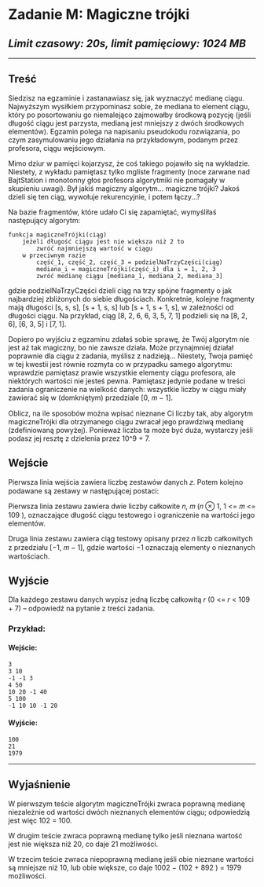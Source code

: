 # **Zadanie M**: Magiczne trójki

## *Limit czasowy: 20s, limit pamięciowy: 1024 MB*

___

## **Treść**

Siedzisz na egzaminie i zastanawiasz się, jak wyznaczyć medianę ciągu. Najwyższym
wysiłkiem przypominasz sobie, że mediana to element ciągu, który po posortowaniu go
niemalejąco zajmowałby środkową pozycję (jeśli długość ciągu jest parzysta, medianą
jest mniejszy z dwóch środkowych elementów). Egzamin polega na napisaniu pseudokodu
rozwiązania, po czym zasymulowaniu jego działania na przykładowym, podanym przez profesora,
ciągu wejściowym.

Mimo dziur w pamięci kojarzysz, że coś takiego pojawiło się na wykładzie. Niestety, z wykładu
pamiętasz tylko mgliste fragmenty (noce zarwane nad BajtStation i monotonny głos profesora
algorytmiki nie pomagały w skupieniu uwagi). Był jakiś magiczny algorytm... magiczne trójki?
Jakoś dzieli się ten ciąg, wywołuje rekurencyjnie, i potem łączy...?

Na bazie fragmentów, które udało Ci się zapamiętać, wymyśliłaś następujący algorytm:

    funkcja magiczneTrójki(ciąg)
        jeżeli długość ciągu jest nie większa niż 2 to
            zwróć najmniejszą wartość w ciągu
        w przeciwnym razie
            część_1, część_2, część_3 = podzielNaTrzyCzęści(ciąg)
            mediana_i = magiczneTrójki(część_i) dla i = 1, 2, 3
            zwróć medianę ciągu [mediana_1, mediana_2, mediana_3]

gdzie podzielNaTrzyCzęści dzieli ciąg na trzy spójne fragmenty o jak najbardziej zbliżonych
do siebie długościach. Konkretnie, kolejne fragmenty mają długości [s, s, s], [s + 1, s, s]
lub [s + 1, s + 1, s], w zależności od długości ciągu. Na przykład, ciąg [8, 2, 6, 6, 3,
5, 7, 1] podzieli się na [8, 2, 6], [6, 3, 5] i [7, 1].

Dopiero po wyjściu z egzaminu zdałaś sobie sprawę, że Twój algorytm nie jest aż tak
magiczny, bo nie zawsze działa. Może przynajmniej działał poprawnie dla ciągu z zadania, myślisz
z nadzieją... Niestety, Twoja pamięć w tej kwestii jest równie rozmyta co w przypadku samego
algorytmu: wprawdzie pamiętasz prawie wszystkie elementy ciągu profesora, ale niektórych
wartości nie jesteś pewna. Pamiętasz jedynie podane w treści zadania ograniczenie na wielkość
danych: wszystkie liczby w ciągu miały zawierać się w (domkniętym) przedziale [0, 𝑚 − 1].

Oblicz, na ile sposobów można wpisać nieznane Ci liczby tak, aby algorytm magiczneTrójki
dla otrzymanego ciągu zwracał jego prawdziwą medianę (zdefiniowaną powyżej). Ponieważ liczba
ta może być duża, wystarczy jeśli podasz jej resztę z dzielenia przez 10^9 + 7.

## **Wejście**

Pierwsza linia wejścia zawiera liczbę zestawów danych 𝑧. Potem kolejno podawane są zestawy
w następującej postaci:

Pierwsza linia zestawu zawiera dwie liczby całkowite 𝑛, 𝑚 (𝑛 ⊗ 1, 1 <= 𝑚 <= 109
), oznaczające
długość ciągu testowego i ograniczenie na wartości jego elementów.

Druga linia zestawu zawiera ciąg testowy opisany przez 𝑛 liczb całkowitych z przedziału
[−1, 𝑚 − 1], gdzie wartości −1 oznaczają elementy o nieznanych wartościach.


## **Wyjście**

Dla każdego zestawu danych wypisz jedną liczbę całkowitą 𝑟 (0 <= 𝑟 < 109 + 7) – odpowiedź
na pytanie z treści zadania.

### **Przykład:**

#### **Wejście**:

    3
    3 10
    -1 -1 3
    4 50
    10 20 -1 40
    5 100
    -1 10 10 -1 20

#### **Wyjście**:

    100
    21
    1979
___

## **Wyjaśnienie**

W pierwszym teście algorytm magiczneTrójki zwraca poprawną medianę niezależnie od
wartości dwóch nieznanych elementów ciągu; odpowiedzią jest więc 102 = 100.

W drugim teście zwraca poprawną medianę tylko jeśli nieznana wartość jest nie większa niż
20, co daje 21 możliwości.

W trzecim teście zwraca niepoprawną medianę jeśli obie nieznane wartości są mniejsze niż
10, lub obie większe, co daje 1002 − (102 + 892
) = 1979 możliwości.